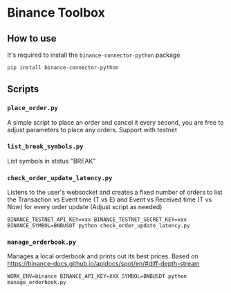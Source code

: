 # Binance Toolbox

## How to use
It's required to install the `binance-connector-python` package

```python
pip install binance-connector-python
```

## Scripts
### `place_order.py`
A simple script to place an order and cancel it every second, you are free to adjust parameters to place any orders.
Support with testnet

### `list_break_symbols.py`
List symbols in status "BREAK"

### `check_order_update_latency.py`
Listens to the user's websocket and creates a fixed number of orders to list the Transaction vs Event time (T vs E) 
and Event vs Received time (T vs Now) for every order update
(Adjust script as needed)

```shell
BINANCE_TESTNET_API_KEY=xxx BINANCE_TESTNET_SECRET_KEY=xxx BINANCE_SYMBOL=BNBUSDT python check_order_update_latency.py
```
### `manage_orderbook.py`
Manages a local orderbook and prints out its best prices.
Based on https://binance-docs.github.io/apidocs/spot/en/#diff-depth-stream

```shell
WORK_ENV=binance BINANCE_API_KEY=XXX SYMBOL=BNBUSDT python manage_orderbook.py
```

